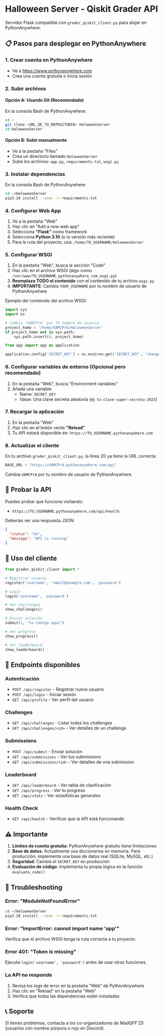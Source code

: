 # Halloween Server - Qiskit Grader API

Servidor Flask compatible con `grader_qiskit_client.py` para alojar en PythonAnywhere.

## 📋 Pasos para desplegar en PythonAnywhere

### 1. Crear cuenta en PythonAnywhere
- Ve a https://www.pythonanywhere.com
- Crea una cuenta gratuita o inicia sesión

### 2. Subir archivos

#### Opción A: Usando Git (Recomendado)
En la consola Bash de PythonAnywhere:
```bash
cd ~
git clone <URL_DE_TU_REPOSITORIO> HaloweenServer
cd HaloweenServer
```

#### Opción B: Subir manualmente
- Ve a la pestaña "Files"
- Crea un directorio llamado `HaloweenServer`
- Sube los archivos: `app.py`, `requirements.txt`, `wsgi.py`

### 3. Instalar dependencias

En la consola Bash de PythonAnywhere:
```bash
cd ~/HaloweenServer
pip3.10 install --user -r requirements.txt
```

### 4. Configurar Web App

1. Ve a la pestaña "Web"
2. Haz clic en "Add a new web app"
3. Selecciona **"Flask"** como framework
4. Selecciona **Python 3.10** (o la versión más reciente)
5. Para la ruta del proyecto, usa: `/home/TU_USERNAME/HaloweenServer`

### 5. Configurar WSGI

1. En la pestaña "Web", busca la sección "Code"
2. Haz clic en el archivo WSGI (algo como `/var/www/TU_USERNAME_pythonanywhere_com_wsgi.py`)
3. **Reemplaza TODO el contenido** con el contenido de tu archivo `wsgi.py`
4. **IMPORTANTE**: Cambia `YOUR_USERNAME` por tu nombre de usuario de PythonAnywhere

Ejemplo del contenido del archivo WSGI:
```python
import sys
import os

# Cambia 'UAMCPrA' por TU nombre de usuario
project_home = '/home/UAMCPrA/HaloweenServer'
if project_home not in sys.path:
    sys.path.insert(0, project_home)

from app import app as application

application.config['SECRET_KEY'] = os.environ.get('SECRET_KEY', 'change-this-secret-key')
```

### 6. Configurar variables de entorno (Opcional pero recomendado)

1. En la pestaña "Web", busca "Environment variables"
2. Añade una variable:
   - Name: `SECRET_KEY`
   - Value: Una clave secreta aleatoria (ej: `tu-clave-super-secreta-2025`)

### 7. Recargar la aplicación

1. En la pestaña "Web"
2. Haz clic en el botón verde **"Reload"**
3. Tu API estará disponible en: `https://TU_USERNAME.pythonanywhere.com`

### 8. Actualizar el cliente

En tu archivo `grader_qiskit_client.py`, la línea 20 ya tiene la URL correcta:
```python
BASE_URL = "https://UAMCPrA.pythonanywhere.com/api"
```

Cambia `UAMCPrA` por tu nombre de usuario de PythonAnywhere.

## 🧪 Probar la API

Puedes probar que funciona visitando:
- `https://TU_USERNAME.pythonanywhere.com/api/health`

Deberías ver una respuesta JSON:
```json
{
  "status": "ok",
  "message": "API is running"
}
```

## 📝 Uso del cliente

```python
from grader_qiskit_client import *

# Registrar usuario
register('username', 'email@example.com', 'password')

# Login
login('username', 'password')

# Ver challenges
show_challenges()

# Enviar solución
submit(1, "tu código aquí")

# Ver progreso
show_progress()

# Ver leaderboard
show_leaderboard()
```

## 🔧 Endpoints disponibles

### Autenticación
- `POST /api/register` - Registrar nuevo usuario
- `POST /api/login` - Iniciar sesión
- `GET /api/profile` - Ver perfil del usuario

### Challenges
- `GET /api/challenges` - Listar todos los challenges
- `GET /api/challenges/<id>` - Ver detalles de un challenge

### Submissions
- `POST /api/submit` - Enviar solución
- `GET /api/submissions` - Ver tus submissions
- `GET /api/submissions/<id>` - Ver detalles de una submission

### Leaderboard
- `GET /api/leaderboard` - Ver tabla de clasificación
- `GET /api/progress` - Ver tu progreso
- `GET /api/stats` - Ver estadísticas generales

### Health Check
- `GET /api/health` - Verificar que la API está funcionando

## ⚠️ Importante

1. **Límites de cuenta gratuita**: PythonAnywhere gratuito tiene limitaciones
2. **Base de datos**: Actualmente usa diccionarios en memoria. Para producción, implementa una base de datos real (SQLite, MySQL, etc.)
3. **Seguridad**: Cambia el `SECRET_KEY` en producción
4. **Evaluación de código**: Implementa tu propia lógica en la función `evaluate_code()`

## 🐛 Troubleshooting

### Error: "ModuleNotFoundError"
```bash
cd ~/HaloweenServer
pip3.10 install --user -r requirements.txt
```

### Error: "ImportError: cannot import name 'app'"
Verifica que el archivo WSGI tenga la ruta correcta a tu proyecto.

### Error 401: "Token is missing"
Ejecuta `login('username', 'password')` antes de usar otras funciones.

### La API no responde
1. Revisa los logs de error en la pestaña "Web" de PythonAnywhere
2. Haz clic en "Reload" en la pestaña "Web"
3. Verifica que todas las dependencias estén instaladas

## 📞 Soporte

Si tienes problemas, contacta a los co-organizadores de MadQFF'25 (usuarios con nombre púrpura o rojo en Discord).
